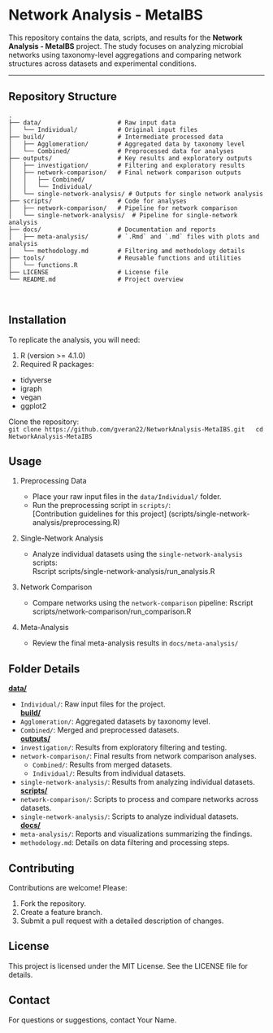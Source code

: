 # Network Analysis - MetaIBS

This repository contains the data, scripts, and results for the **Network Analysis - MetaIBS** project. The study focuses on analyzing microbial networks using taxonomy-level aggregations and comparing network structures across datasets and experimental conditions.

---

## **Repository Structure**

```plaintext
.
├── data/                     # Raw input data
│   └── Individual/           # Original input files
├── build/                    # Intermediate processed data
│   ├── Agglomeration/        # Aggregated data by taxonomy level
│   └── Combined/             # Preprocessed data for analyses
├── outputs/                  # Key results and exploratory outputs
│   ├── investigation/        # Filtering and exploratory results
│   ├── network-comparison/   # Final network comparison outputs
│   │   ├── Combined/
│   │   └── Individual/
│   └── single-network-analysis/ # Outputs for single network analysis
├── scripts/                  # Code for analyses
│   ├── network-comparison/   # Pipeline for network comparison
│   └── single-network-analysis/  # Pipeline for single-network analysis
├── docs/                     # Documentation and reports
│   ├── meta-analysis/        # `.Rmd` and `.md` files with plots and analysis
│   └── methodology.md        # Filtering amd methodology details
├── tools/                    # Reusable functions and utilities
│   └── functions.R
├── LICENSE                   # License file
└── README.md                 # Project overview

```

<br/>

## **Installation**
To replicate the analysis, you will need:

1. R (version >= 4.1.0)
2. Required R packages:
  - tidyverse
  - igraph
  - vegan
  - ggplot2

Clone the repository:  
`git clone https://github.com/gveran22/NetworkAnalysis-MetaIBS.git  
cd NetworkAnalysis-MetaIBS`

## **Usage**
1. Preprocessing Data
   - Place your raw input files in the `data/Individual/` folder.
   - Run the preprocessing script in `scripts/`:  
        [Contribution guidelines for this project] (scripts/single-network-analysis/preprocessing.R)

2. Single-Network Analysis
   - Analyze individual datasets using the `single-network-analysis` scripts:  
Rscript scripts/single-network-analysis/run_analysis.R

3. Network Comparison
   - Compare networks using the `network-comparison` pipeline:
Rscript scripts/network-comparison/run_comparison.R
4. Meta-Analysis
   - Review the final meta-analysis results in `docs/meta-analysis/` 

## **Folder Details**
**[data/](data/)**
- `Individual/`: Raw input files for the project.  
**[build/](build/)**
- `Agglomeration/`: Aggregated datasets by taxonomy level.
- `Combined/`: Merged and preprocessed datasets.  
**[outputs/](outputs/)**
- `investigation/`: Results from exploratory filtering and testing.
- `network-comparison/`: Final results from network comparison analyses.
   - `Combined/`: Results from merged datasets.
   - `Individual/`: Results from individual datasets.
- `single-network-analysis/`: Results from analyzing individual datasets.  
**[scripts/](scripts/)**
- `network-comparison/`: Scripts to process and compare networks across datasets.
- `single-network-analysis/`: Scripts to analyze individual datasets.  
**[docs/](docs/)**
- `meta-analysis/`: Reports and visualizations summarizing the findings.
- `methodology.md`: Details on data filtering and processing steps.  

## **Contributing**
Contributions are welcome! Please:
1. Fork the repository.
2. Create a feature branch.
3. Submit a pull request with a detailed description of changes.

## **License**
This project is licensed under the MIT License. See the LICENSE file for details.

## **Contact**
For questions or suggestions, contact Your Name.




